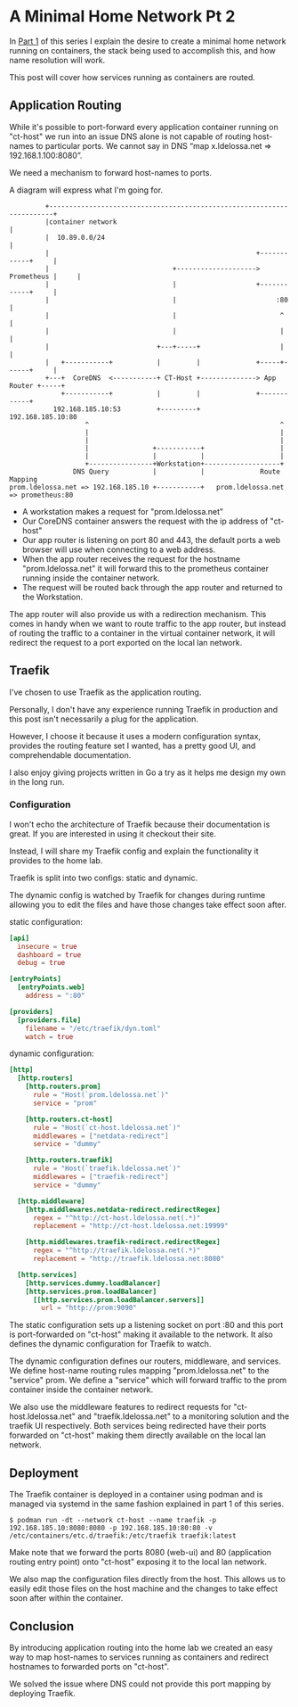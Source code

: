 # A Minimal Home Network Pt 2

In [Part 1](/blog/94297015-acc4-4089-b438-eeb566ce9c17) of this series I explain the desire to create a minimal home network running on containers, the stack being used to accomplish this, and how name resolution will work.

This post will cover how services running as containers are routed.

## Application Routing

While it's possible to port-forward every application container running on "ct-host" we run into an issue DNS alone is not capable of routing host-names to particular ports.
We cannot say in DNS “map x.ldelossa.net => 192.168.1.100:8080”.

We need a mechanism to forward host-names to ports.

A diagram will express what I'm going for.

```
         +-----------------------------------------------------------------------+
         |container network                                                      |
         |  10.89.0.0/24                                                         |
         |                                                    +------------+     |
         |                               +--------------------> Prometheus |     |
         |                               |                    +------------+     |
         |                               |                         :80           |
         |                               |                          ^            |
         |                               |                          |            |
         |                           +---+-----+                    |            |
         |   +-----------+           |         |              +-----+------+     |
         +---+  CoreDNS  <-----------+ CT-Host +--------------> App Router +-----+
             +-----------+           |         |              +------------+
           192.168.185.10:53         +---------+             192.168.185.10:80
                   ^                                                ^
                   |                                                |
                   |                                                |
                   |                +-----------+                   |
                   |                |           |                   |
                   +----------------+Workstation+-------------------+
                DNS Query           |           |              Route Mapping
prom.ldelossa.net => 192.168.185.10 +-----------+   prom.ldelossa.net => prometheus:80
```

* A workstation makes a request for "prom.ldelossa.net"
* Our CoreDNS container answers the request with the ip address of "ct-host"
* Our app router is listening on port 80 and 443, the default ports a web browser will use when connecting to a web address.
* When the app router receives the request for the hostname "prom.ldelossa.net" it will forward this to the prometheus container running inside the container network.
* The request will be routed back through the app router and returned to the Workstation.

The app router will also provide us with a redirection mechanism.
This comes in handy when we want to route traffic to the app router, but instead of routing the traffic to a container in the virtual container network, it will redirect the request to a port exported on the local lan network.

## Traefik

I've chosen to use Traefik as the application routing.

Personally, I don't have any experience running Traefik in production and this post isn't necessarily a plug for the application.

However, I choose it because it uses a modern configuration syntax, provides the routing feature set I wanted, has a pretty good UI, and comprehendable documentation.

I also enjoy giving projects written in Go a try as it helps me design my own in the long run.

### Configuration

I won't echo the architecture of Traefik because their documentation is great.
If you are interested in using it checkout their site.

Instead, I will share my Traefik config and explain the functionality it provides to the home lab.

Traefik is split into two configs: static and dynamic.

The dynamic config is watched by Traefik for changes during runtime allowing you to edit the files and have those changes take effect soon after.

static configuration:
```toml
[api]
  insecure = true
  dashboard = true
  debug = true

[entryPoints]
  [entryPoints.web]
    address = ":80"

[providers]
  [providers.file]
    filename = "/etc/traefik/dyn.toml"
    watch = true
```

dynamic configuration:
```toml
[http]
  [http.routers]
    [http.routers.prom]
      rule = "Host(`prom.ldelossa.net`)"
      service = "prom"

    [http.routers.ct-host]
      rule = "Host(`ct-host.ldelossa.net`)"
      middlewares = ["netdata-redirect"]
      service = "dummy"

    [http.routers.traefik]
      rule = "Host(`traefik.ldelossa.net`)"
      middlewares = ["traefik-redirect"]
      service = "dummy"

  [http.middleware]
    [http.middlewares.netdata-redirect.redirectRegex]
      regex = "^http://ct-host.ldelossa.net(.*)"
      replacement = "http://ct-host.ldelossa.net:19999"

    [http.middlewares.traefik-redirect.redirectRegex]
      regex = "^http://traefik.ldelossa.net(.*)"
      replacement = "http://traefik.ldelossa.net:8080"

  [http.services]
    [http.services.dummy.loadBalancer]
    [http.services.prom.loadBalancer]
      [[http.services.prom.loadBalancer.servers]]
        url = "http://prom:9090"
```

The static configuration sets up a listening socket on port :80 and this port is port-forwarded on "ct-host" making it available to the network.
It also defines the dynamic configuration for Traefik to watch.

The dynamic configuration defines our routers, middleware, and services.
We define host-name routing rules mapping "prom.ldelossa.net" to the "service" prom.
We define a "service" which will forward traffic to the prom container inside the container network.

We also use the middleware features to redirect requests for "ct-host.ldelossa.net" and "traefik.ldelossa.net" to a monitoring solution and the traefik UI respectively.
Both services being redirected have their ports forwarded on "ct-host" making them directly available on the local lan network.

## Deployment

The Traefik container is deployed in a container using podman and is managed via systemd in the same fashion explained in part 1 of this series.

```console
$ podman run -dt --network ct-host --name traefik -p 192.168.185.10:8080:8080 -p 192.168.185.10:80:80 -v /etc/containers/etc.d/traefik:/etc/traefik traefik:latest
```

Make note that we forward the ports 8080 (web-ui) and 80 (application routing entry point) onto "ct-host" exposing it to the local lan network.

We also map the configuration files directly from the host.
This allows us to easily edit those files on the host machine and the changes to take effect soon after within the container.

## Conclusion

By introducing application routing into the home lab we created an easy way to map host-names to services running as containers and redirect hostnames to forwarded ports on "ct-host".

We solved the issue where DNS could not provide this port mapping by deploying Traefik.
